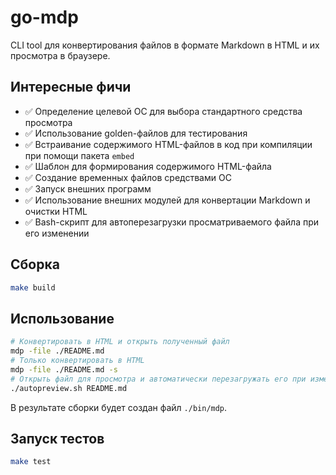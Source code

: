 # go-mdp

CLI tool для конвертирования файлов в формате Markdown в HTML и их просмотра в браузере.

## Интересные фичи

- ✅ Определение целевой ОС для выбора стандартного средства просмотра
- ✅ Использование golden-файлов для тестирования
- ✅ Встраивание содержимого HTML-файлов в код при компиляции при помощи пакета `embed`
- ✅ Шаблон для формирования содержимого HTML-файла
- ✅ Создание временных файлов средствами ОС
- ✅ Запуск внешних программ
- ✅ Использование внешних модулей для конвертации Markdown и очистки HTML
- ✅ Bash-скрипт для автоперезагрузки просматриваемого файла при его изменении

## Сборка

```bash
make build
```

## Использование

```bash
# Конвертировать в HTML и открыть полученный файл
mdp -file ./README.md
# Только конвертировать в HTML
mdp -file ./README.md -s
# Открыть файл для просмотра и автоматически перезагружать его при изменении
./autopreview.sh README.md
```

В результате сборки будет создан файл `./bin/mdp`.

## Запуск тестов

```bash
make test
```
